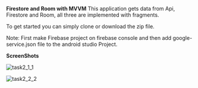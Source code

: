 **Firestore and Room with MVVM**
This application gets data from Api, Firestore and Room, all three are implemented with fragments.

To get started you can simply clone or download the zip file.

Note: First make Firebase project on firebase console and then add google-service.json file to the android studio Project.


**ScreenShots**


![task2_1_1](https://github.com/haseebsadaqat/FirestoreWithRoom/assets/48862033/9e265b73-7a8d-4ccc-93c3-229e8106c615)


![task2_2_2](https://github.com/haseebsadaqat/FirestoreWithRoom/assets/48862033/928c8d18-37cf-40eb-93c6-292daa201549)

